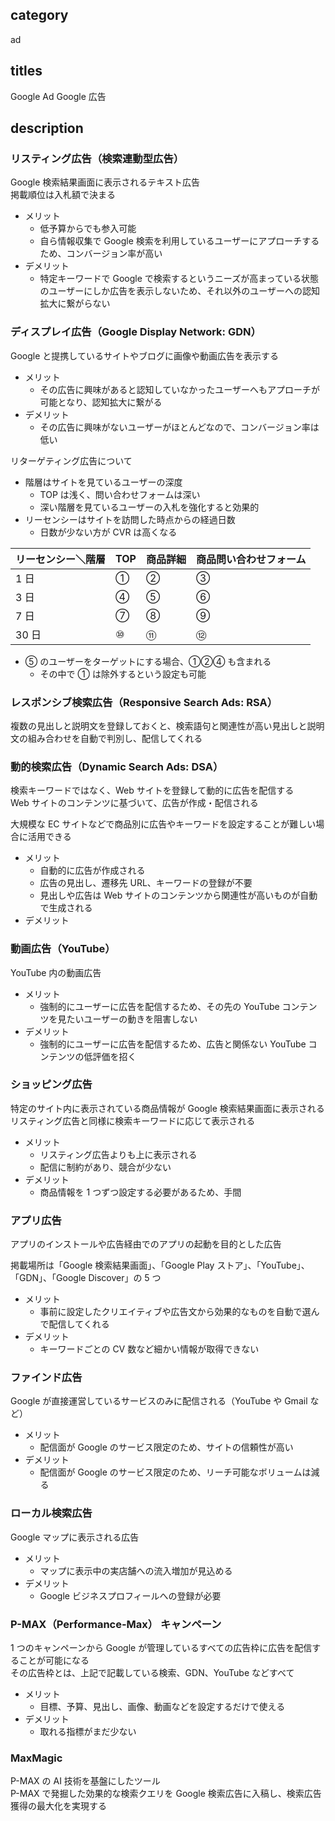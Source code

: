 ## category

ad

## titles

Google Ad
Google 広告

## description

### リスティング広告（検索連動型広告）

Google 検索結果画面に表示されるテキスト広告  
掲載順位は入札額で決まる

- メリット
  - 低予算からでも参入可能
  - 自ら情報収集で Google 検索を利用しているユーザーにアプローチするため、コンバージョン率が高い
- デメリット
  - 特定キーワードで Google で検索するというニーズが高まっている状態のユーザーにしか広告を表示しないため、それ以外のユーザーへの認知拡大に繋がらない

### ディスプレイ広告（Google Display Network: GDN）

Google と提携しているサイトやブログに画像や動画広告を表示する

- メリット
  - その広告に興味があると認知していなかったユーザーへもアプローチが可能となり、認知拡大に繋がる
- デメリット
  - その広告に興味がないユーザーがほとんどなので、コンバージョン率は低い

リターゲティング広告について

- 階層はサイトを見ているユーザーの深度
  - TOP は浅く、問い合わせフォームは深い
  - 深い階層を見ているユーザーの入札を強化すると効果的
- リーセンシーはサイトを訪問した時点からの経過日数
  - 日数が少ない方が CVR は高くなる

| リーセンシー＼階層 | TOP | 商品詳細 | 商品問い合わせフォーム |
| ------------------ | --- | -------- | ---------------------- |
| 1 日               | ①   | ②        | ③                      |
| 3 日               | ④   | ⑤        | ⑥                      |
| 7 日               | ⑦   | ⑧        | ⑨                      |
| 30 日              | ⑩   | ⑪        | ⑫                      |

- ⑤ のユーザーをターゲットにする場合、①②④ も含まれる
  - その中で ① は除外するという設定も可能

### レスポンシブ検索広告（Responsive Search Ads: RSA）

複数の見出しと説明文を登録しておくと、検索語句と関連性が高い見出しと説明文の組み合わせを自動で判別し、配信してくれる

### 動的検索広告（Dynamic Search Ads: DSA）

検索キーワードではなく、Web サイトを登録して動的に広告を配信する  
Web サイトのコンテンツに基づいて、広告が作成・配信される

大規模な EC サイトなどで商品別に広告やキーワードを設定することが難しい場合に活用できる

- メリット
  - 自動的に広告が作成される
  - 広告の見出し、遷移先 URL、キーワードの登録が不要
  - 見出しや広告は Web サイトのコンテンツから関連性が高いものが自動で生成される
- デメリット

### 動画広告（YouTube）

YouTube 内の動画広告

- メリット
  - 強制的にユーザーに広告を配信するため、その先の YouTube コンテンツを見たいユーザーの動きを阻害しない
- デメリット
  - 強制的にユーザーに広告を配信するため、広告と関係ない YouTube コンテンツの低評価を招く

### ショッピング広告

特定のサイト内に表示されている商品情報が Google 検索結果画面に表示される  
リスティング広告と同様に検索キーワードに応じて表示される

- メリット
  - リスティング広告よりも上に表示される
  - 配信に制約があり、競合が少ない
- デメリット
  - 商品情報を 1 つずつ設定する必要があるため、手間

### アプリ広告

アプリのインストールや広告経由でのアプリの起動を目的とした広告

掲載場所は「Google 検索結果画面」、「Google Play ストア」、「YouTube」、「GDN」、「Google Discover」の 5 つ

- メリット
  - 事前に設定したクリエイティブや広告文から効果的なものを自動で選んで配信してくれる
- デメリット
  - キーワードごとの CV 数など細かい情報が取得できない

### ファインド広告

Google が直接運営しているサービスのみに配信される（YouTube や Gmail など）

- メリット
  - 配信面が Google のサービス限定のため、サイトの信頼性が高い
- デメリット
  - 配信面が Google のサービス限定のため、リーチ可能なボリュームは減る

### ローカル検索広告

Google マップに表示される広告

- メリット
  - マップに表示中の実店舗への流入増加が見込める
- デメリット
  - Google ビジネスプロフィールへの登録が必要

### P-MAX（Performance-Max） キャンペーン

1 つのキャンペーンから Google が管理しているすべての広告枠に広告を配信することが可能になる  
その広告枠とは、上記で記載している検索、GDN、YouTube などすべて

- メリット
  - 目標、予算、見出し、画像、動画などを設定するだけで使える
- デメリット
  - 取れる指標がまだ少ない

### MaxMagic

P-MAX の AI 技術を基盤にしたツール  
P-MAX で発掘した効果的な検索クエリを Google 検索広告に入稿し、検索広告獲得の最大化を実現する
